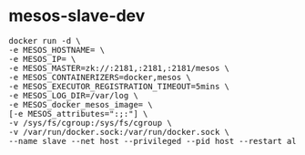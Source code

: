 # mesos-slave-dev

<pre>
docker run -d \
-e MESOS_HOSTNAME=<IP> \
-e MESOS_IP=<IP> \
-e MESOS_MASTER=zk://<IP-node1>:2181,<IP-node2>:2181,<IP-node3>:2181/mesos \
-e MESOS_CONTAINERIZERS=docker,mesos \
-e MESOS_EXECUTOR_REGISTRATION_TIMEOUT=5mins \
-e MESOS_LOG_DIR=/var/log \
-e MESOS_docker_mesos_image=<DOCKER_SLAVE_IMAGE> \
[-e MESOS_attributes="<key>:<value>;<key>:<value>"] \
-v /sys/fs/cgroup:/sys/fs/cgroup \
-v /var/run/docker.sock:/var/run/docker.sock \
--name slave --net host --privileged --pid host --restart always \
<DOCKER_SLAVE_IMAGE>
</pre>
